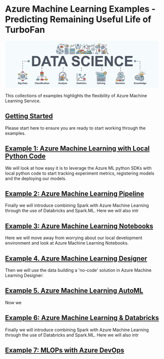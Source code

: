 # Azure Machine Learning Examples - Predicting Remaining Useful Life of TurboFan

![ds design](/images/datascience.png)

This collections of examples highlights the flexibility of Azure Machine Learning Service.

## [Getting Started](/setup)
Please start here to ensure you are ready to start working through the examples.

## [Example 1: Azure Machine Learning with Local Python Code](/python)
  We will look at how easy it is to leverage the Azure ML python SDKs with local python code to start tracking experiment metrics, registering models and the deploying our models.

## [Example 2: Azure Machine Learning Pipeline](/pipeline)
Finally we will introduce combining Spark with Azure Machine Learning through the use of Databricks and Spark.ML. Here we will also intr

## [Example 3: Azure Machine Learning Notebooks](/notebooks)
Here we will move away from worrying about our local development environment and look at Azure Machine Learning Notebooks.

## [Example 4. Azure Machine Learning Designer](/designer)
Then we will use the data building a 'no-code' solution in Azure Machine Learning Designer:

## [Example 5. Azure Machine Learning AutoML](/automl)
Now we 

## [Example 6: Azure Machine Learning & Databricks](/databricks)
Finally we will introduce combining Spark with Azure Machine Learning through the use of Databricks and Spark.ML. Here we will also intr

## [Example 7: MLOPs with Azure DevOps](/devops)


